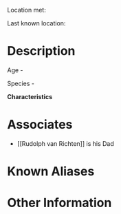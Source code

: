 Location met: 

Last known location: 

# Description
Age - 

Species - 

**Characteristics**

# Associates
* [[Rudolph van Richten]] is his Dad

# Known Aliases

# Other Information
